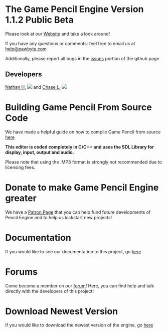 The Game Pencil Engine Version 1.1.2 Public Beta
================================================
Please look at our [Website](http://create.pawbyte.com/) and take a look around!

If you have any questions or comments: feel free to email us at <help@pawbyte.com>

Additionally, please report all bugs in the [issues](https://github.com/pawbyte/Game-Pencil-Engine/issues) portion of the github page

Developers
----------
[Nathan H.](https://github.com/theweirdn8)
![](https://avatars0.githubusercontent.com/u/3193947?v=4&s=100)
and
[Chase L.](https://github.com/clee231)
![](https://avatars0.githubusercontent.com/u/1387910?v=4&s=100)


Building Game Pencil From Source Code
=====================================
We have made a helpful guide on how to compile Game Pencil from source [here](http://gamepencil.pawbyte.com/building-source-code/)

**This editor is coded completely in C/C++ and uses the SDL Library for display, input, output and audio.**

Please note that using the .MP3 format is strongly not recommended due to licensing fees.

Donate to make Game Pencil Engine greater
=========================================
We have a [Patron Page](https://www.patreon.com/pawbyte?ty=h) that you can help fund future developments of Pencil Engine and to help us kickstart new projects!

Documentation
=============
If you would like to see our documentation to this project, go [here](http://docs.pawbyte.com/)

Forums
======
Come become a member on our [forum](http://community.pawbyte.com/)!  Here, you can find help and talk directly with the developers of this project!

Download Newest Version
=======================
If you would like to download the newest version of the engine, go [here](http://gamepencil.pawbyte.com/get-game-pencil-engine/)